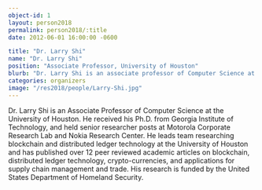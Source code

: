 ```yaml
---
object-id: 1
layout: person2018
permalink: person2018/:title
date: 2012-06-01 16:00:00 -0600

title: "Dr. Larry Shi"
name: "Dr. Larry Shi"
position: "Associate Professor, University of Houston"
blurb: "Dr. Larry Shi is an associate professor of Computer Science at the University of Houston. He researches blockchain technology and computer security and is funded by the US Department of Homeland Security."
categories: organizers
image: "/res2018/people/Larry-Shi.jpg"
---
```


Dr. Larry Shi is an Associate Professor of Computer Science at the University of Houston. He received his Ph.D. from Georgia Institute of Technology, and held senior researcher posts at Motorola Corporate Research Lab and Nokia Research Center. He leads team researching blockchain and distributed ledger technology at the University of Houston and has published over 12 peer reviewed academic articles on blockchain, distributed ledger technology, crypto-currencies, and applications for supply chain management and trade. His research is funded by the United States Department of Homeland Security.